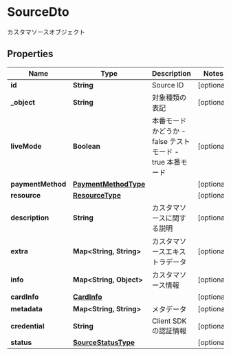 

# SourceDto

カスタマソースオブジェクト
## Properties

Name | Type | Description | Notes
------------ | ------------- | ------------- | -------------
**id** | **String** | Source ID |  [optional]
**_object** | **String** | 対象種類の表記 |  [optional]
**liveMode** | **Boolean** | 本番モードかどうか - false テストモード - true 本番モード  |  [optional]
**paymentMethod** | [**PaymentMethodType**](PaymentMethodType.md) |  |  [optional]
**resource** | [**ResourceType**](ResourceType.md) |  |  [optional]
**description** | **String** | カスタマソースに関する説明 |  [optional]
**extra** | **Map&lt;String, String&gt;** | カスタマソースエキストラデータ |  [optional]
**info** | **Map&lt;String, Object&gt;** | カスタマソース情報 |  [optional]
**cardInfo** | [**CardInfo**](CardInfo.md) |  |  [optional]
**metadata** | **Map&lt;String, String&gt;** | メタデータ |  [optional]
**credential** | **String** | Client SDK の認証情報 |  [optional]
**status** | [**SourceStatusType**](SourceStatusType.md) |  |  [optional]



